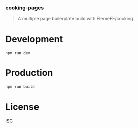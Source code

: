 ### cooking-pages

> A multiple page boilerplate build with ElemeFE/cooking

# Development

```shell
npm run dev
```

# Production
```
npm run build
```

# License
ISC
